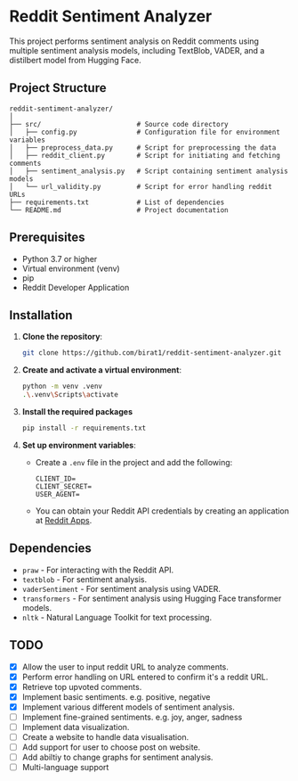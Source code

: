 # Reddit Sentiment Analyzer

This project performs sentiment analysis on Reddit comments using multiple sentiment analysis models, including TextBlob, VADER, and a distilbert model from Hugging Face.

## Project Structure

```plaintext
reddit-sentiment-analyzer/
│
├── src/                        # Source code directory
│   ├── config.py               # Configuration file for environment variables
│   ├── preprocess_data.py      # Script for preprocessing the data
│   ├── reddit_client.py        # Script for initiating and fetching comments
│   ├── sentiment_analysis.py   # Script containing sentiment analysis models
│   └── url_validity.py         # Script for error handling reddit URLs
├── requirements.txt            # List of dependencies
└── README.md                   # Project documentation
```

## Prerequisites

- Python 3.7 or higher
- Virtual environment (venv)
- pip
- Reddit Developer Application

## Installation

1. **Clone the repository**:

    ```sh
    git clone https://github.com/birat1/reddit-sentiment-analyzer.git
    ```

2. **Create and activate a virtual environment**:

    ```sh
    python -m venv .venv
    .\.venv\Scripts\activate
    ```

3. **Install the required packages**

    ```sh
    pip install -r requirements.txt
    ```

4. **Set up environment variables**:

    - Create a `.env` file in the project and add the following:

        ```env
        CLIENT_ID=
        CLIENT_SECRET=
        USER_AGENT=
        ```

    - You can obtain your Reddit API credentials by creating an application at [Reddit Apps](https://www.reddit.com/prefs/apps/).

## Dependencies
- `praw` - For interacting with the Reddit API.
- `textblob` - For sentiment analysis.
- `vaderSentiment` - For sentiment analysis using VADER.
- `transformers` - For sentiment analysis using Hugging Face transformer models.
- `nltk` - Natural Language Toolkit for text processing.

## TODO

- [x] Allow the user to input reddit URL to analyze comments.
- [x] Perform error handling on URL entered to confirm it's a reddit URL.
- [x] Retrieve top upvoted comments.
- [x] Implement basic sentiments. e.g. positive, negative
- [x] Implement various different models of sentiment analysis.
- [ ] Implement fine-grained sentiments. e.g. joy, anger, sadness
- [ ] Implement data visualization.
- [ ] Create a website to handle data visualisation.
- [ ] Add support for user to choose post on website.
- [ ] Add abiltiy to change graphs for sentiment analysis.
- [ ] Multi-language support
